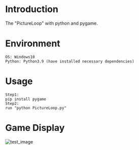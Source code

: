 # Introduction
The "PictureLoop" with python and pygame.

# Environment
```
OS: Windows10
Python: Python3.9 (have installed necessary dependencies)
```

# Usage
```
Step1:
pip install pygame
Step2:
run "python PictureLoop.py"
```

# Game Display
![test_image](https://github.com/wendyxz/Python_Games/blob/main/T_PictureLoop/images/test.run.PNG)
